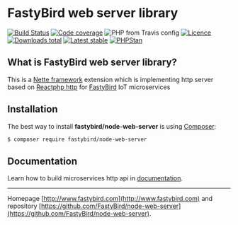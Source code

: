 # FastyBird web server library

[![Build Status](https://img.shields.io/travis/FastyBird/node-web-server.svg?style=flat-square)](https://travis-ci.org/FastyBird/node-web-server)
[![Code coverage](https://img.shields.io/coveralls/FastyBird/node-web-server.svg?style=flat-square)](https://coveralls.io/r/FastyBird/node-web-server)
![PHP from Travis config](https://img.shields.io/travis/php-v/fastybird/node-web-server?style=flat-square)
[![Licence](https://img.shields.io/packagist/l/FastyBird/node-web-server.svg?style=flat-square)](https://packagist.org/packages/FastyBird/node-web-server)
[![Downloads total](https://img.shields.io/packagist/dt/FastyBird/node-web-server.svg?style=flat-square)](https://packagist.org/packages/FastyBird/node-web-server)
[![Latest stable](https://img.shields.io/packagist/v/FastyBird/node-web-server.svg?style=flat-square)](https://packagist.org/packages/FastyBird/node-web-server)
[![PHPStan](https://img.shields.io/badge/PHPStan-enabled-brightgreen.svg?style=flat-square)](https://github.com/phpstan/phpstan)

## What is FastyBird web server library?

This is a [Nette framework](https://nette.org) extension which is implementing http server based on [Reactphp http](https://github.com/reactphp/http) for [FastyBird](https://www.fastybird.com) IoT microservices

## Installation

The best way to install **fastybird/node-web-server** is using [Composer](http://getcomposer.org/):

```sh
$ composer require fastybird/node-web-server
```

## Documentation

Learn how to build microservices http api in [documentation](https://github.com/FastyBird/node-web-server/blob/master/docs/en/index.md).

***
Homepage [http://www.fastybird.com](http://www.fastybird.com) and repository [https://github.com/FastyBird/node-web-server](https://github.com/FastyBird/node-web-server).
